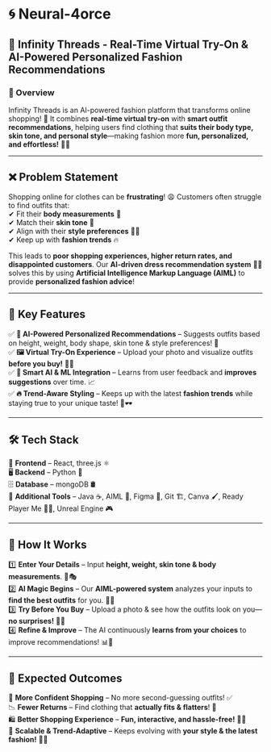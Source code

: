 # 🌀 Neural-4orce

## 👗 Infinity Threads - Real-Time Virtual Try-On & AI-Powered Personalized Fashion Recommendations

### 🌟 Overview  
Infinity Threads is an AI-powered fashion platform that transforms online shopping! 🚀 It combines **real-time virtual try-on** with **smart outfit recommendations**, helping users find clothing that **suits their body type, skin tone, and personal style**—making fashion more **fun, personalized, and effortless!** 💃✨

---

## ❌ Problem Statement  
Shopping online for clothes can be **frustrating**! 😩 Customers often struggle to find outfits that:  
✔ Fit their **body measurements** 📏  
✔ Match their **skin tone** 🎨  
✔ Align with their **style preferences** 👕👖  
✔ Keep up with **fashion trends** 🔥  

This leads to **poor shopping experiences, higher return rates, and disappointed customers**. Our **AI-driven dress recommendation system** 🧠👗 solves this by using **Artificial Intelligence Markup Language (AIML)** to provide **personalized fashion advice**!  

---

## 🔑 Key Features  
✅ **👚 AI-Powered Personalized Recommendations** – Suggests outfits based on height, weight, body shape, skin tone & style preferences! 🎯  
✅ **🖼️ Virtual Try-On Experience** – Upload your photo and visualize outfits **before you buy!** 🤳✨  
✅ **🤖 Smart AI & ML Integration** – Learns from user feedback and **improves suggestions** over time. 📈  
✅ **🔥 Trend-Aware Styling** – Keeps up with the latest **fashion trends** while staying true to your unique taste! 💄🕶️  

---

## 🛠️ Tech Stack  
🎨 **Frontend** – React, three.js ⚛️  
🖥️ **Backend** – Python 🐍  
🗄️ **Database** – mongoDB 🛢️  
📌 **Additional Tools** – Java ☕, AIML 🤖, Figma 🎨, Git 🏗️, Canva 🖌️, Ready Player Me 🧑‍🎨, Unreal Engine 🎮  

---

## 🚀 How It Works  
1️⃣ **Enter Your Details** – Input **height, weight, skin tone & body measurements**. 📏🎭  
2️⃣ **AI Magic Begins** – Our **AIML-powered system** analyzes your inputs to **find the best outfits** for you. 🧠✨  
3️⃣ **Try Before You Buy** – Upload a photo & see how the outfits look on you—**no surprises!** 📸👗  
4️⃣ **Refine & Improve** – The AI continuously **learns from your choices** to improve recommendations! 📊🔁  

---

## 🎯 Expected Outcomes  
🎉 **More Confident Shopping** – No more second-guessing outfits! ✅  
📉 **Fewer Returns** – Find clothing that **actually fits & flatters**! 💯  
🛍️ **Better Shopping Experience** – **Fun, interactive, and hassle-free!** 🛒🚀  
🔄 **Scalable & Trend-Adaptive** – Keeps evolving with **your style & the latest fashion!** 👠👕  





